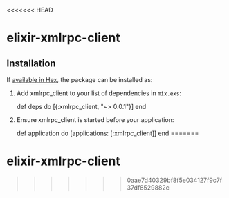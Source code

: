 <<<<<<< HEAD
# elixir-xmlrpc-client



## Installation

If [available in Hex](https://hex.pm/docs/publish), the package can be installed as:

  1. Add xmlrpc_client to your list of dependencies in `mix.exs`:

        def deps do
          [{:xmlrpc_client, "~> 0.0.1"}]
        end

  2. Ensure xmlrpc_client is started before your application:

        def application do
          [applications: [:xmlrpc_client]]
        end
=======
# elixir-xmlrpc-client
>>>>>>> 0aae7d40329bf8f5e034127f9c7f37df8529882c
